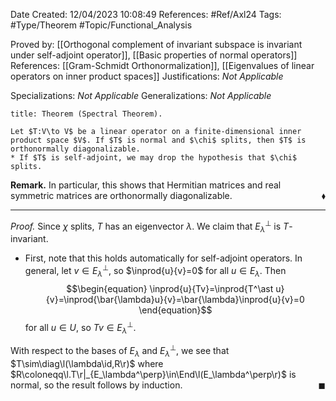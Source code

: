 <div class="topSpace"></div>

Date Created: 12/04/2023 10:08:49
References: #Ref/Axl24
Tags: #Type/Theorem #Topic/Functional_Analysis

Proved by: [[Orthogonal complement of invariant subspace is invariant under self-adjoint operator]], [[Basic properties of normal operators]]
References: [[Gram-Schmidt Orthonormalization]], [[Eigenvalues of linear operators on inner product spaces]]
Justifications: <i>Not Applicable</i>

Specializations: <i>Not Applicable</i>
Generalizations: <i>Not Applicable</i>

``` ad-Theorem
title: Theorem (Spectral Theorem).

Let $T:V\to V$ be a linear operator on a finite-dimensional inner product space $V$. If $T$ is normal and $\chi$ splits, then $T$ is orthonormally diagonalizable.
* If $T$ is self-adjoint, we may drop the hypothesis that $\chi$ splits.

```

<b>Remark.</b> In particular, this shows that Hermitian matrices and real symmetric matrices are orthonormally diagonalizable.<span style="float:right;">$\blacklozenge$</span>

---

<i>Proof.</i> Since $\chi$ splits, $T$ has an eigenvector $\lambda$. We claim that $E_\lambda^\perp$ is $T$-invariant.
* First, note that this holds automatically for self-adjoint operators. In general, let $v\in E_\lambda^\perp$, so $\inprod{u}{v}=0$ for all $u\in E_\lambda$. Then
$$\begin{equation}
    \inprod{u}{Tv}=\inprod{T^\ast u}{v}=\inprod{\bar{\lambda}u}{v}=\bar{\lambda}\inprod{u}{v}=0
\end{equation}$$
for all $u\in U$, so $Tv\in E_\lambda^\perp$.

With respect to the bases of $E_\lambda$ and $E_\lambda^\perp$, we see that $T\sim\diag\l(\lambda\id,R\r)$ where $R\coloneqq\l.T\r|_{E_\lambda^\perp}\in\End\l(E_\lambda^\perp\r)$ is normal, so the result follows by induction.<span style="float:right;">$\blacksquare$</span>
